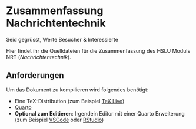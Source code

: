 # Zusammenfassung Nachrichtentechnik

Seid gegrüsst, Werte Besucher & Interessierte

Hier findet ihr die Quelldateien für die Zusammenfassung des HSLU Moduls NRT (*Nachrichtentechnik*).

## Anforderungen

Um das Dokument zu kompilieren wird folgendes benötigt:

- Eine TeX-Distribution (zum Beispiel [TeX Live](https://www.tug.org/texlive/))
- [Quarto](https://quarto.org/)
- **Optional zum Editieren**: Irgendein Editor mit einer Quarto Erweiterung (zum Beispiel [VSCode](https://quarto.org/docs/tools/vscode.html) oder [RStudio](https://quarto.org/docs/tools/rstudio.html))
